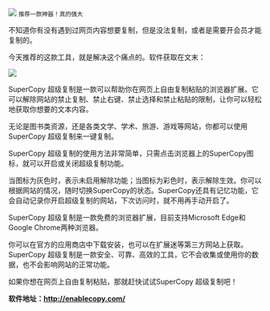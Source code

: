 <img src="/assets/image/240114-超级复制-1.png" style="max-width: 70%; height: auto;">
<small>推荐一款神器！真的强大</small>


不知道你有没有遇到过网页内容想要复制，但是没法复制，或者是需要开会员才能复制的。

今天推荐的这款工具，就是解决这个痛点的。软件获取在文末：


![](/assets/image/240114-超级复制-1.png)


SuperCopy 超级复制是一款可以帮助你在网页上自由复制粘贴的浏览器扩展。它可以解除网站的禁止复制、禁止右键、禁止选择和禁止粘贴的限制，让你可以轻松地获取你想要的文本内容。

无论是图书类资源，还是各类文学、学术、旅游、游戏等网站，你都可以使用SuperCopy 超级复制来一键复制。

SuperCopy 超级复制的使用方法非常简单，只需点击浏览器上的SuperCopy图标，就可以开启或关闭超级复制功能。

当图标为灰色时，表示未启用解除功能；当图标为彩色时，表示解除生效。你可以根据网站的情况，随时切换SuperCopy的状态。SuperCopy还具有记忆功能，它会自动记录你开启超级复制的网站，下次访问时，就不用再手动开启了。

SuperCopy 超级复制是一款免费的浏览器扩展，目前支持Microsoft Edge和Google Chrome两种浏览器。

你可以在官方的应用商店中下载安装，也可以在扩展迷等第三方网站上获取。SuperCopy 超级复制是一款安全、可靠、高效的工具，它不会收集或使用你的数据，也不会影响网站的正常功能。

如果你想在网页上自由复制粘贴，那就赶快试试SuperCopy 超级复制吧！

**软件地址：http://enablecopy.com/**
